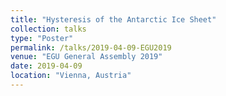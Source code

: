 ```yaml
---
title: "Hysteresis of the Antarctic Ice Sheet"
collection: talks
type: "Poster"
permalink: /talks/2019-04-09-EGU2019
venue: "EGU General Assembly 2019"
date: 2019-04-09
location: "Vienna, Austria"
---
```


<!-- This is a description of your talk, which is a markdown files that can be all markdown-ified like any other post. Yay markdown! -->
